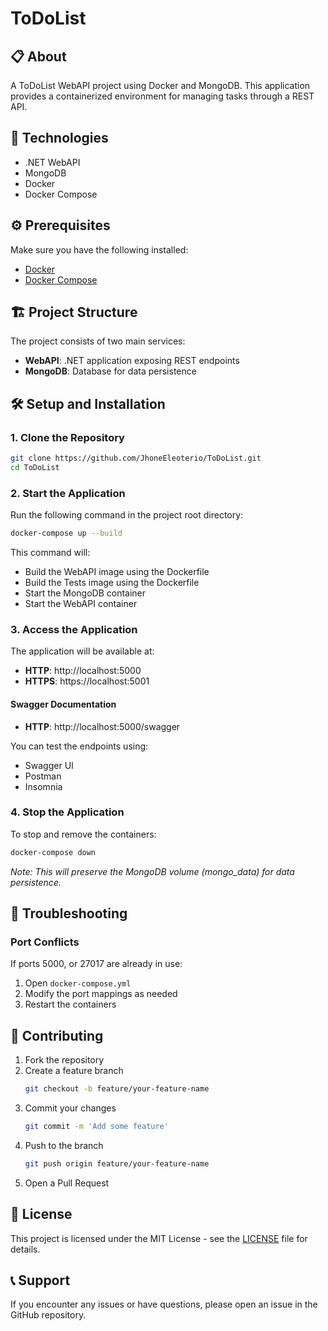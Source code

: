 # ToDoList

## 📋 About
A ToDoList WebAPI project using Docker and MongoDB. This application provides a containerized environment for managing tasks through a REST API.

## 🚀 Technologies
- .NET WebAPI
- MongoDB
- Docker
- Docker Compose

## ⚙️ Prerequisites
Make sure you have the following installed:
- [Docker](https://www.docker.com/get-started)
- [Docker Compose](https://docs.docker.com/compose/install/)

## 🏗️ Project Structure
The project consists of two main services:
- **WebAPI**: .NET application exposing REST endpoints
- **MongoDB**: Database for data persistence

## 🛠️ Setup and Installation

### 1. Clone the Repository
```bash
git clone https://github.com/JhoneEleoterio/ToDoList.git
cd ToDoList
```

### 2. Start the Application
Run the following command in the project root directory:
```bash
docker-compose up --build
```

This command will:
- Build the WebAPI image using the Dockerfile
- Build the Tests image using the Dockerfile
- Start the MongoDB container
- Start the WebAPI container

### 3. Access the Application
The application will be available at:

- **HTTP**: http://localhost:5000
- **HTTPS**: https://localhost:5001

#### Swagger Documentation
- **HTTP**: http://localhost:5000/swagger

You can test the endpoints using:
- Swagger UI
- Postman
- Insomnia

### 4. Stop the Application
To stop and remove the containers:
```bash
docker-compose down
```

*Note: This will preserve the MongoDB volume (mongo_data) for data persistence.*

## 🔧 Troubleshooting

### Port Conflicts
If ports 5000, or 27017 are already in use:
1. Open `docker-compose.yml`
2. Modify the port mappings as needed
3. Restart the containers

## 👥 Contributing
1. Fork the repository
2. Create a feature branch
   ```bash
   git checkout -b feature/your-feature-name
   ```
3. Commit your changes
   ```bash
   git commit -m 'Add some feature'
   ```
4. Push to the branch
   ```bash
   git push origin feature/your-feature-name
   ```
5. Open a Pull Request

## 📄 License
This project is licensed under the MIT License - see the [LICENSE](LICENSE) file for details.

## 📞 Support
If you encounter any issues or have questions, please open an issue in the GitHub repository.
